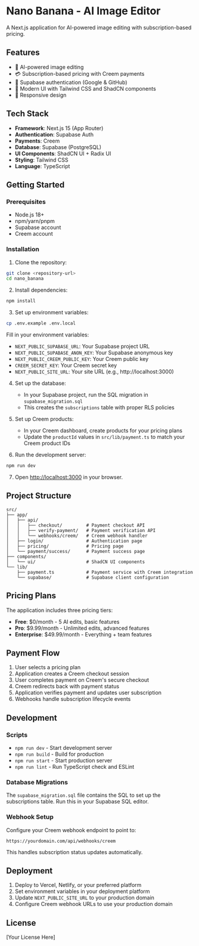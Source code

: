 # Nano Banana - AI Image Editor

A Next.js application for AI-powered image editing with subscription-based pricing.

## Features

- 🍌 AI-powered image editing
- 💳 Subscription-based pricing with Creem payments
- 🔐 Supabase authentication (Google & GitHub)
- 🎨 Modern UI with Tailwind CSS and ShadCN components
- 📱 Responsive design

## Tech Stack

- **Framework**: Next.js 15 (App Router)
- **Authentication**: Supabase Auth
- **Payments**: Creem
- **Database**: Supabase (PostgreSQL)
- **UI Components**: ShadCN UI + Radix UI
- **Styling**: Tailwind CSS
- **Language**: TypeScript

## Getting Started

### Prerequisites

- Node.js 18+
- npm/yarn/pnpm
- Supabase account
- Creem account

### Installation

1. Clone the repository:
```bash
git clone <repository-url>
cd nano_banana
```

2. Install dependencies:
```bash
npm install
```

3. Set up environment variables:
```bash
cp .env.example .env.local
```

Fill in your environment variables:
- `NEXT_PUBLIC_SUPABASE_URL`: Your Supabase project URL
- `NEXT_PUBLIC_SUPABASE_ANON_KEY`: Your Supabase anonymous key
- `NEXT_PUBLIC_CREEM_PUBLIC_KEY`: Your Creem public key
- `CREEM_SECRET_KEY`: Your Creem secret key
- `NEXT_PUBLIC_SITE_URL`: Your site URL (e.g., http://localhost:3000)

4. Set up the database:
   - In your Supabase project, run the SQL migration in `supabase_migration.sql`
   - This creates the `subscriptions` table with proper RLS policies

5. Set up Creem products:
   - In your Creem dashboard, create products for your pricing plans
   - Update the `productId` values in `src/lib/payment.ts` to match your Creem product IDs

6. Run the development server:
```bash
npm run dev
```

7. Open [http://localhost:3000](http://localhost:3000) in your browser.

## Project Structure

```
src/
├── app/
│   ├── api/
│   │   ├── checkout/         # Payment checkout API
│   │   ├── verify-payment/   # Payment verification API
│   │   └── webhooks/creem/   # Creem webhook handler
│   ├── login/                # Authentication page
│   ├── pricing/              # Pricing page
│   └── payment/success/      # Payment success page
├── components/
│   └── ui/                   # ShadCN UI components
└── lib/
    ├── payment.ts            # Payment service with Creem integration
    └── supabase/             # Supabase client configuration
```

## Pricing Plans

The application includes three pricing tiers:

- **Free**: $0/month - 5 AI edits, basic features
- **Pro**: $9.99/month - Unlimited edits, advanced features
- **Enterprise**: $49.99/month - Everything + team features

## Payment Flow

1. User selects a pricing plan
2. Application creates a Creem checkout session
3. User completes payment on Creem's secure checkout
4. Creem redirects back with payment status
5. Application verifies payment and updates user subscription
6. Webhooks handle subscription lifecycle events

## Development

### Scripts

- `npm run dev` - Start development server
- `npm run build` - Build for production
- `npm run start` - Start production server
- `npm run lint` - Run TypeScript check and ESLint

### Database Migrations

The `supabase_migration.sql` file contains the SQL to set up the subscriptions table. Run this in your Supabase SQL editor.

### Webhook Setup

Configure your Creem webhook endpoint to point to:
```
https://yourdomain.com/api/webhooks/creem
```

This handles subscription status updates automatically.

## Deployment

1. Deploy to Vercel, Netlify, or your preferred platform
2. Set environment variables in your deployment platform
3. Update `NEXT_PUBLIC_SITE_URL` to your production domain
4. Configure Creem webhook URLs to use your production domain

## License

[Your License Here]